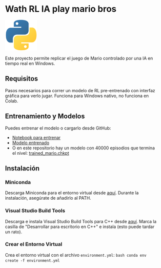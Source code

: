 # Wath RL IA play mario bros

<div>
  <img src="https://github.com/jorgecasase/github-repos-img/blob/main/img/python.png" alt="python" height="100"/>
</div>

Este proyecto permite replicar el juego de Mario controlado por una IA en tiempo real en Windows. 
 
## Requisitos 
Pasos necesarios para correr un modelo de RL pre-entrenado con interfaz gráfica para verlo jugar. Funciona para Windows nativo, no funciona en Colab. 

## Entrenamiento y Modelos 
Puedes entrenar el modelo o cargarlo desde GitHub: 
- [Notebook para entrenar](https://github.com/pedroconcejero/deep_learning_2024/blob/main/mario_RL_pytorch_tutorial_400_episodes_save_every_1e4.ipynb)
- [Modelo entrenado](https://github.com/pedroconcejero/deep_learning_2024/blob/main/mario_net_8.chkpt)
- O en este repositorio hay un modelo con 40000 episodios que termina el nivel: [trained_mario.chkpt](https://github.com/jorgecasase/mariobrosplay-windows-gym-RL/blob/main/trained_mario.chkpt)

## Instalación

### Miniconda
Descarga Miniconda para el entorno virtual desde [aquí](https://www.anaconda.com/download/). 
Durante la instalación, asegúrate de añadirlo al PATH. 

### Visual Studio Build Tools 
Descarga e instala Visual Studio Build Tools para C++ desde [aquí](https://visualstudio.microsoft.com/es/visual-cpp-build-tools/). 
Marca la casilla de "Desarrollar para escritorio en C++" e instala (esto puede tardar un rato). 

### Crear el Entorno Virtual 
Crea el entorno virtual con el archivo `environment.yml`: 
```bash conda env create -f environment.yml```
